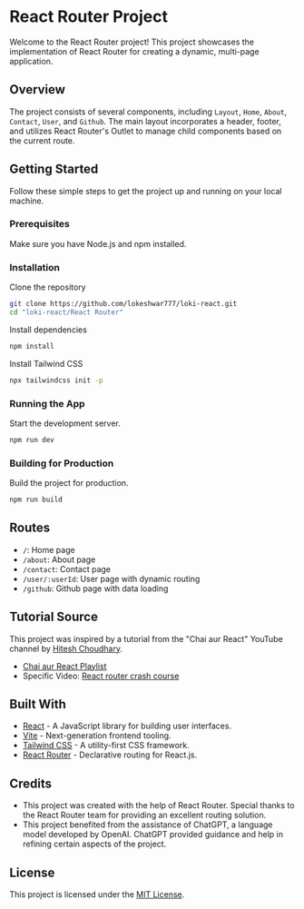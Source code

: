 # React Router Project

Welcome to the React Router project! This project showcases the implementation of React Router for creating a dynamic, multi-page application.

## Overview

The project consists of several components, including `Layout`, `Home`, `About`, `Contact`, `User`, and `Github`. The main layout incorporates a header, footer, and utilizes React Router's Outlet to manage child components based on the current route.

## Getting Started

Follow these simple steps to get the project up and running on your local machine.

### Prerequisites

Make sure you have Node.js and npm installed.

### Installation

Clone the repository

```bash
git clone https://github.com/lokeshwar777/loki-react.git
cd "loki-react/React Router"
```

Install dependencies

```bash
npm install
```

Install Tailwind CSS

```bash
npx tailwindcss init -p
```

### Running the App

Start the development server.

```bash
npm run dev
```

### Building for Production

Build the project for production.

```bash
npm run build
```

## Routes

- `/`: Home page
- `/about`: About page
- `/contact`: Contact page
- `/user/:userId`: User page with dynamic routing
- `/github`: Github page with data loading

## Tutorial Source

This project was inspired by a tutorial from the "Chai aur React" YouTube channel by [Hitesh Choudhary](https://www.youtube.com/@chaiaurcode).

- [Chai aur React Playlist](https://youtube.com/playlist?list=PLu71SKxNbfoDqgPchmvIsL4hTnJIrtige&si=uK4P_CC_IDk520n4)
- Specific Video: [React router crash course](https://youtu.be/VJov5QWEKE4?si=dgjdTmma9OJdyM1Y)

## Built With

- [React](https://reactjs.org/) - A JavaScript library for building user interfaces.
- [Vite](https://vitejs.dev/) - Next-generation frontend tooling.
- [Tailwind CSS](https://tailwindcss.com/) - A utility-first CSS framework.
- [React Router](https://reactrouter.com/) - Declarative routing for React.js.

## Credits

- This project was created with the help of React Router. Special thanks to the React Router team for providing an excellent routing solution.
- This project benefited from the assistance of ChatGPT, a language model developed by OpenAI. ChatGPT provided guidance and help in refining certain aspects of the project.

## License

This project is licensed under the [MIT License](LICENSE).

